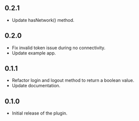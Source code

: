 ## 0.2.1

* Update hasNetwork() method.

## 0.2.0

* Fix invalid token issue during no connectivity.
* Update example app.

## 0.1.1

* Refactor login and logout method to return a boolean value.
* Update documentation.

## 0.1.0

* Initial release of the plugin.